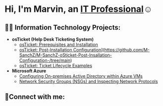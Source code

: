 <h1>Hi, I'm Marvin, an <a href="https://linkedin.com/in/marvin-sanchez-7ba900325">IT Professional</a>☺</h1>

<h2>👨‍💻 Information Technology Projects:</h2>

- <b>osTicket (Help Desk Ticketing System)</b>
  - [osTicket: Prerequisites and Installation](https://github.com/M-SanchZ/osticket-prereqs)
  - [osTicket: Post-Installation Configuration]([https://github.com/M-SanchZ/post-install-config)](https://github.com/M-SanchZ/M-SanchZ-oSticket-Post-Insallation-Configuration-/tree/main)
  - [osTicket: Ticket Lifecycle Examples](https://github.com/M-SanchZ/ticket-lifecycle)
- <b>Microsoft Azure</b>
  - [Configuring On-premises Active Directory within Azure VMs](https://github.com/M-SanchZ/configure-ad)
  - [Network Security Groups (NSGs) and Inspecting Network Protocols](https://github.com/M-SanchZ/azure-network-protocols)

<h2>🤳Connect with me:</h2>

